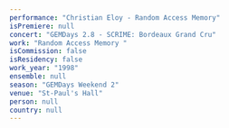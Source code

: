 ```yaml
---
performance: "Christian Eloy - Random Access Memory"
isPremiere: null
concert: "GEMDays 2.8 - SCRIME: Bordeaux Grand Cru"
work: "Random Access Memory "
isCommission: false
isResidency: false
work_year: "1998"
ensemble: null
season: "GEMDays Weekend 2"
venue: "St-Paul's Hall"
person: null
country: null
---
```


